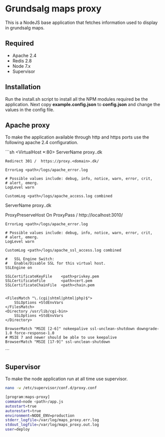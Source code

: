 # Grundsalg maps proxy
This is a NodeJS base application that fetches information used to display in 
grundsalg maps.

## Required

* Apache 2.4
* Redis 2.8
* Node 7.x
* Supervisor

## Installation

Run the install.sh script to install all the NPM modules required be the 
application. Next copy __example.config.json__ to __config.json__ and change 
the values in the config file.

## Apache proxy
To make the application available through http and https ports use the following
apache 2.4 configuration.

´´´sh
<VirtualHost *:80>
	ServerName proxy.<domain>.dk

	Redirect 301 /  https://proxy.<domain>.dk/

	ErrorLog <path>/logs/apache_error.log

	# Possible values include: debug, info, notice, warn, error, crit,
	# alert, emerg.
	LogLevel warn

	CustomLog <path>/logs/apache_access.log combined
</VirtualHost>

<IfModule mod_ssl.c>
<VirtualHost _default_:443>
	ServerName proxy.<domain>.dk

  ProxyPreserveHost On
	ProxyPass / http://localhost:3010/

	ErrorLog <path>/logs/apache_error.log

	# Possible values include: debug, info, notice, warn, error, crit,
	# alert, emerg.
	LogLevel warn

	CustomLog <path>/logs/apache_ssl_access.log combined

	#   SSL Engine Switch:
	#   Enable/Disable SSL for this virtual host.
	SSLEngine on

	SSLCertificateKeyFile    <path>privkey.pem
	SSLCertificateFile       <path>cert.pem
	SSLCertificateChainFile  <path>chain.pem


	<FilesMatch "\.(cgi|shtml|phtml|php)$">
		SSLOptions +StdEnvVars
	</FilesMatch>
	<Directory /usr/lib/cgi-bin>
		SSLOptions +StdEnvVars
	</Directory>

	BrowserMatch "MSIE [2-6]" nokeepalive ssl-unclean-shutdown downgrade-1.0 force-response-1.0
	# MSIE 7 and newer should be able to use keepalive
	BrowserMatch "MSIE [17-9]" ssl-unclean-shutdown
</VirtualHost>
</IfModule>
´´´

## Supervisor
To make the node application run at all time use supervisor.

```sh
nano -w /etc/supervisor/conf.d/proxy.conf
```

```sh
[program:maps-proxy]
command=node <path>/app.js
autostart=true
autorestart=true
environment=NODE_ENV=production
stderr_logfile=/var/log/maps_proxy.err.log
stdout_logfile=/var/log/maps_proxy.out.log
user=deploy
```
